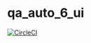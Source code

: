 # qa_auto_6_ui

[![CircleCI](https://circleci.com/gh/archick12/qa_auto_6_ui.svg?style=svg)](https://circleci.com/gh/archick12/qa_auto_6_ui)
